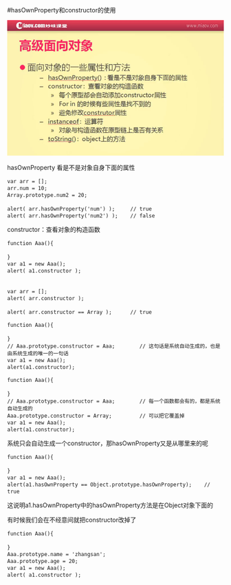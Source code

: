 #hasOwnProperty和constructor的使用

![](image/screenshot_1494593539769.png)

hasOwnProperty 看是不是对象自身下面的属性
```
var arr = [];
arr.num = 10;
Array.prototype.num2 = 20;

alert( arr.hasOwnProperty('num') );     // true
alert( arr.hasOwnProperty('num2') );    // false
```

constructor：查看对象的构造函数
```
function Aaa(){

}
var a1 = new Aaa();
alert( a1.constructor );


var arr = [];
alert( arr.constructor );

alert( arr.constructor == Array );      // true
```

```
function Aaa(){

}
// Aaa.prototype.constructor = Aaa;        // 这句话是系统自动生成的，也是由系统生成的唯一的一句话
var a1 = new Aaa();
alert(a1.constructor);
```

```
function Aaa(){

}
// Aaa.prototype.constructor = Aaa;        // 每一个函数都会有的，都是系统自动生成的
Aaa.prototype.constructor = Array;         // 可以把它覆盖掉
var a1 = new Aaa();
alert(a1.constructor);
```

系统只会自动生成一个constructor，那hasOwnProperty又是从哪里来的呢
```
function Aaa(){

}
var a1 = new Aaa();
alert(a1.hasOwnProperty == Object.prototype.hasOwnProperty);    // true
```
这说明a1.hasOwnProperty中的hasOwnProperty方法是在Object对象下面的

有时候我们会在不经意间就把constructor改掉了
```
function Aaa(){

}
Aaa.prototype.name = 'zhangsan';
Aaa.prototype.age = 20;
var a1 = new Aaa();
alert( a1.constructor );
```


